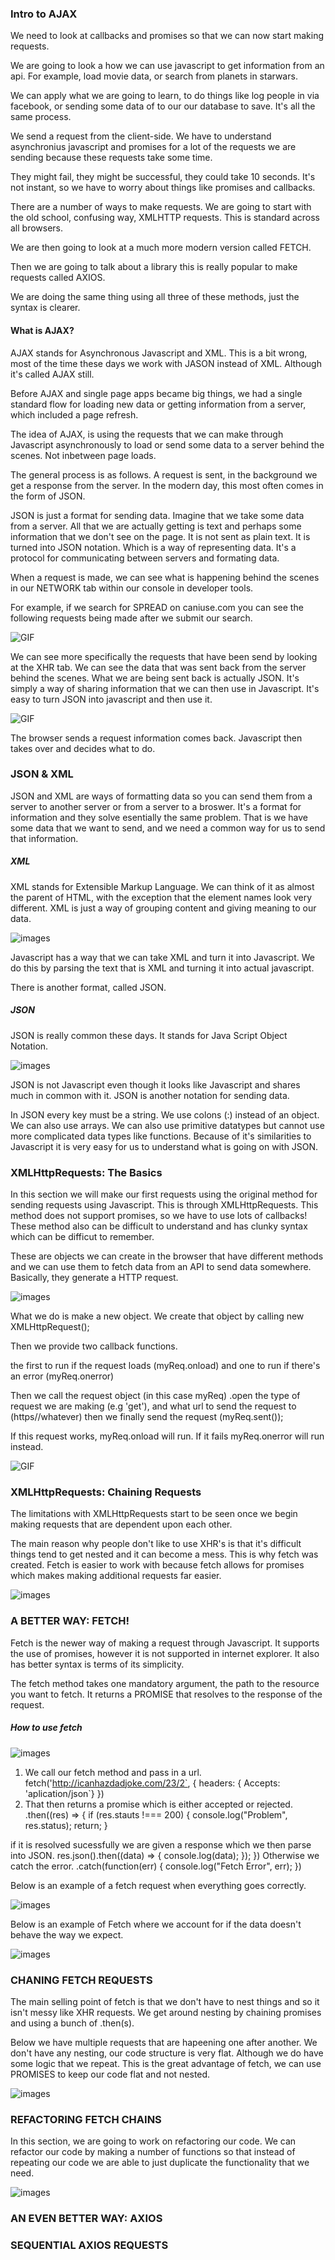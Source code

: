 
### Intro to AJAX 

We need to look at callbacks and promises so that we can now start making requests.

We are going to look a how we can use javascript to get information from an api. For example, load movie data,  or search from planets in starwars. 

We can apply what we are going to learn, to do things like log people in via facebook, or sending some data of to our our database to save. It's all the same process. 

We send a request from the client-side. We have to understand asynchronius javascript and promises for a lot of the requests we are sending because these requests take some time.  

They might fail, they might be successful, they could take 10 seconds. It's not instant, so we have to worry about things like promises and callbacks. 

There are a number of ways to make requests. We are going to start with the old school, confusing way, XMLHTTP requests. This is standard across all browsers. 

We are then going to look at a much more modern version called FETCH. 

Then we are going to talk about a library this is really popular to make requests called AXIOS. 

We are doing the same thing using all three of these methods, just the syntax is clearer. 

#### What is AJAX? 

AJAX stands for Asynchronous Javascript and XML. This is a bit wrong, most of the time these days we work with JASON instead of XML. Although it's called AJAX still. 

Before AJAX and single page apps became big things, we had a single standard flow for loading new data or getting information from a server, which included a page refresh. 

The idea of AJAX, is using the requests that we can make through Javascript asynchronously to load or send some data to a server behind the scenes. Not inbetween page loads. 

The general process is as follows. A request is sent, in the background we get a response from the server. In the modern day, this most often comes in the form of JSON. 

JSON is just a format for sending data. Imagine that we take some data from a server. All that we are actually getting is text and perhaps some information that we don't see on the page. It is not sent as plain text. It is turned into JSON notation. Which is a way of representing data. It's a protocol for communicating between servers and formating data. 

When a request is made, we can see what is happening behind the scenes in our NETWORK tab within our console in developer tools. 

For example, if we search for SPREAD on caniuse.com you can see the following requests being made after we submit our search. 

![GIF](/gifs/section17/consolerequest1.gif)

We can see more specifically the requests that have been send by looking at the XHR tab. We can see the data that was sent back from the server behind the scenes. What we are being sent back is actually JSON. It's simply a way of sharing information that we can then use in Javascript. It's easy to turn JSON into javascript and then use it. 

![GIF](/gifs/section17/consolerequest2.gif)

The browser sends a request information comes back. Javascript then takes over and decides what to do. 


### JSON & XML 

JSON and XML are ways of formatting data so you can send them from a server to another server or from a server to a broswer. It's a format for information and they solve esentially the same problem. That is we have some data that we want to send, and we need a common way for us to send that information. 

##### XML 

XML stands for Extensible Markup Language. We can think of it as almost the parent of HTML, with the exception that the element names look very different. XML is just a way of grouping content and giving meaning to our data. 

![images](/images/section17/xmlexample1.png)

Javascript has a way that we can take XML and turn it into Javascript. We do this by parsing the text that is XML and turning it into actual javascript. 

There is another format, called JSON.

##### JSON

JSON is really common these days. It stands for Java Script Object Notation. 

![images](/images/section17/jsonintro1.png)

JSON is not Javascript even though it looks like Javascript and shares much in common with it. JSON is another notation for sending data.

In JSON every key must be a string. We use colons (:) instead of an object. We can also use arrays. We can also use primitive datatypes but cannot use more complicated data types like functions. Because of it's similarities to Javascript it is very easy for us to understand what is going on with JSON. 


### XMLHttpRequests: The Basics

In this section we will make our first requests using the original method for sending requests using Javascript. This is through XMLHttpRequests. This method does not support promises, so we have to use lots of callbacks! These method also can be difficult to understand and has clunky syntax which can be difficut to remember. 

These are objects we can create in the browser that have different methods and we can use them to fetch data from an API to send data somewhere. Basically, they generate a HTTP request. 

![images](/images/section17/exampleXMLrequest1.png)

What we do is make a new object. We create that object by calling new XMLHttpRequest();

Then we provide two callback functions. 

the first to run if the request loads (myReq.onload) and one to run if there's an error (myReq.onerror)

Then we call the request object (in this case myReq) .open the type of request we are making (e.g 'get'), and what url to send the request to (https//whatever) then we finally send the request (myReq.sent());

If this request works, myReq.onload will run. If it fails myReq.onerror will run instead. 

![GIF](/gifs/section17/fr1.gif)

### XMLHttpRequests: Chaining Requests

The limitations with XMLHttpRequests start to be seen once we begin making requests that are dependent upon each other. 

The main reason why people don't like to use XHR's is that it's difficult things tend to get nested and it can become a mess. This is why fetch was created. Fetch is easier to work with because fetch allows for promises which makes making additional requests far easier. 

![images](/images/section17/XMLREQUEST2.png)


### A BETTER WAY: FETCH! 

Fetch is the newer way of making a request through Javascript. It supports the use of promises, however it is not supported in internet explorer. It also has better syntax is terms of its simplicity. 

The fetch method takes one mandatory argument, the path to the resource you want to fetch. It returns a PROMISE that resolves to the response of the request. 

##### How to use fetch 

![images](/images/section17/fetch1.png)

1. We call our fetch method and pass in a url. 
    fetch('http://icanhazdadjoke.com/23/2`, {
        headers: { Accepts: 'aplication/json`}
    })
2. That then returns a promise which is either accepted or rejected. 
    .then((res) => {
        if (res.stauts !=== 200) {
            console.log("Problem", res.status);
            return;
        } 

if it is resolved sucessfully we are given a response which we then parse into JSON. 
        res.json().then((data) => {
            console.log(data);
        });
    })
Otherwise we catch the error.
        .catch(function(err) {
            console.log("Fetch Error", err);
    })

Below is an example of a fetch request when everything goes correctly. 

![images](/images/section17/fetch2.png)

Below is an example of Fetch where we account for if the data doesn't behave the way we expect. 

![images](/images/section17/fetch3.png)


### CHANING FETCH REQUESTS 

The main selling point of fetch is that we don't have to nest things and so it isn't messy like XHR requests. We get around nesting by chaining promises and using a bunch of .then(s).

Below we have multiple requests that are hapeening one after another. We don't have any nesting, our code structure is very flat. Although we do have some logic that we repeat. This is the great advantage of fetch, we can use PROMISES to keep our code flat and not nested. 

![images](/images/section17/chainingfetchrequests1.png)

### REFACTORING FETCH CHAINS 

In this section, we are going to work on refactoring our code. We can refactor our code by making a number of functions so that instead of repeating our code we are able to just duplicate the functionality that we need. 

![images](/images/section17/refactoringfetch.png)

### AN EVEN BETTER WAY: AXIOS 



### SEQUENTIAL AXIOS REQUESTS



